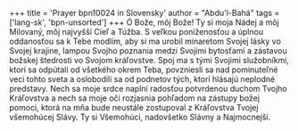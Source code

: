 +++
title = 'Prayer bpn10024 in Slovensky'
author = "Abdu'l-Bahá"
tags = ['lang-sk', 'bpn-unsorted']
+++
Ó Bože, môj Bože! Ty si moja Nádej a môj Milovaný, môj najvyšší Cieľ a Túžba. S veľkou poníženosťou a úplnou oddanosťou sa k Tebe modlím, aby si ma urobil minaretom Svojej lásky vo Svojej krajine, lampou Svojho poznania medzi Svojimi bytosťami a zástavou božskej štedrosti vo Svojom kráľovstve.
Spoj ma s tými Svojimi služobníkmi, ktorí sa odpútali od všetkého okrem Teba, povzniesli sa nad pominuteľné veci tohto sveta a oslobodili sa od podnetov tých, ktorí hlásajú neplodné predstavy.
Nech sa moje srdce naplní radosťou potvrdenou duchom Tvojho Kráľovstva a nech sa moje oči rozjasnia pohľadom na zástupy božej pomoci, ktorá na mňa bude neustále zostupoval z Kráľovstva Tvojej všemohúcej Slávy.
Ty si Všemohúci, nadovšetko Slávny a Najmocnejší.
